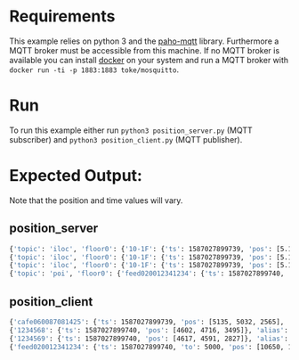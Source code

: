 # Requirements
This example relies on python 3 and the [paho-mqtt](https://pypi.org/project/paho-mqtt/) library.
Furthermore a MQTT broker must be accessible from this machine. If no MQTT broker is available you can install [docker](https://docs.docker.com/install/) on your system and run a MQTT broker with `docker run -ti -p 1883:1883 toke/mosquitto`.


# Run
To run this example either run `python3 position_server.py` (MQTT subscriber) and `python3 position_client.py` (MQTT publisher).


# Expected Output:
Note that the position and time values will vary.

## position_server
```bash
{'topic': 'iloc', 'floor0': {'10-1F': {'ts': 1587027899739, 'pos': [5.135, 5.032, 2.565]}}}
{'topic': 'iloc', 'floor0': {'10-1F': {'ts': 1587027899739, 'pos': [5.135, 5.032, 2.565]}, '10-1M': {'ts': 1587027899740, 'pos': [4.602, 4.716, 3.495]}}}
{'topic': 'iloc', 'floor0': {'10-1F': {'ts': 1587027899739, 'pos': [5.135, 5.032, 2.565]}, '10-1M': {'ts': 1587027899740, 'pos': [4.602, 4.716, 3.495]}, '10-2M': {'ts': 1587027899740, 'pos': [4.617, 4.591, 2.827]}}}
{'topic': 'poi', 'floor0': {'feed020012341234': {'ts': 1587027899740, 'to': 5000, 'pos': [10.65, 10.5, 1.0], 'text': 'Emergency Exit'}}}

```

## position_client
```bash
{'cafe060087081425': {'ts': 1587027899739, 'pos': [5135, 5032, 2565], 'alias': '10-1F'}}
{'1234568': {'ts': 1587027899740, 'pos': [4602, 4716, 3495]}, 'alias': '10-1M'}
{'1234569': {'ts': 1587027899740, 'pos': [4617, 4591, 2827]}, 'alias': '10-2M'}
{'feed020012341234': {'ts': 1587027899740, 'to': 5000, 'pos': [10650, 10500, 1000], 'text': 'Emergency Exit', 'alias': 'poi-123'}}
```

